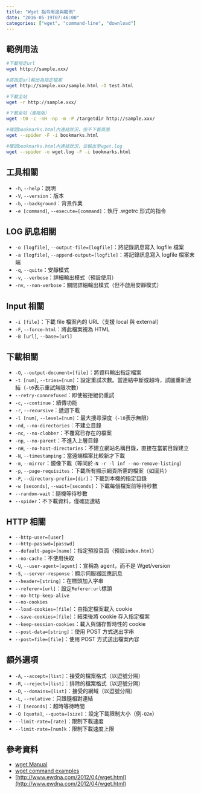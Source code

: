 ```yaml
---
title: "Wget 指令用途與範例"
date: "2016-05-19T07:46:00"
categories: ["wget", "command-line", "download"]
---
```


## 範例用法
```bash
#下載指定url
wget http://sample.xxx/ 

#將指定url輸出為指定檔案
wget http://sample.xxx/sample.html -O test.html

#下載全站
wget -r http://sample.xxx/

#下載全站（進階版）
wget -t0 -c -nH -np -m -P /targetdir http://sample.xxx/ 

#確認bookmarks.html內連結狀況，但不下載頁面
wget --spider -F -i bookmarks.html

#確認bookmarks.html內連結狀況，並輸出至wget.log
wget --spider -o wget.log -F -i bookmarks.html 
```

## 工具相關
- `-h`, `--help`：說明
- `-V`, `--version`：版本
- `-b`, `--background`：背景作業
- `-e [command]`, `--execute=[command]`：執行 .wgetrc 形式的指令

## LOG 訊息相關
- `-o [logfile]`, `--output-file=[logfile]`：將記錄訊息寫入 logfile 檔案
- `-a [logfile]`, `--append-output=[logfile]`：將記錄訊息寫入 logfile 檔案末端
- `-q`, `--quite`：安靜模式
- `-v`, `--verbose`：詳細輸出模式（預設使用）
- `-nv`, `--non-verbose`：關閉詳細輸出模式（但不啟用安靜模式）

## Input 相關
- `-i [file]`：下載 file 檔案內的 URL（支援 local 與 external）
- `-F`, `--force-html`：將此檔案視為 HTML
- `-B [url]`, `--base=[url]`

## 下載相關
- `-O`, `--output-document=[file]`：將資料輸出指定檔案
- `-t [num]`, `--tries=[num]`：設定重試次數。當連結中斷或超時，試圖重新連結（`-t0`表示重試無限次數）
- `--retry-connrefused`：即使被拒絕仍重試
- `-c`, `--continue`：續傳功能
- `-r`, `--recursive`：遞迴下載
- `-l [num]`, `--level=[num]`：最大搜尋深度（`-l0`表示無限）
- `-nd`, `--no-directories`：不建立目錄
- `-nc`, `--no-clobber`：不覆寫已存在的檔案
- `-np`, `--no-parent`：不進入上層目錄
- `-nH`, `--no-host-directories`：不建立網站名稱目錄，直接在當前目錄建立
- `-N`, `--timestamping`：當遠端檔案比較新才下載
- `-m`, `--mirror`：鏡像下載（等同於`-N -r -l inf --no-remove-listing`）
- `-p`, `--page-requisites`：下載所有顯示網頁所需的檔案（如圖片）
- `-P`, `--directory-prefix=[dir]`：下載到本機的指定目錄
- `-w [seconds]`, `--wait=[seconds]`：下載每個檔案前等待秒數
- `--random-wait`：隨機等待秒數
- `--spider`：不下載資料，僅確認連結

## HTTP 相關
- `--http-user=[user]`
- `--http-passwd=[passwd]`
- `--default-page=[name]`：指定預設頁面（預設`index.html`）
- `--no-cache`：不使用快取
- `-U`, `--user-agent=[agent]`：宣稱為 agent，而不是 Wget/version
- `-S`, `--server-response`：顯示伺服器回應訊息
- `--header=[string]`：在標頭加入字串
- `--referer=[url]`：設定`Referer:url`標頭
- `--no-http-keep-alive`
- `--no-cookies`
- `--load-cookies=[file]`：由指定檔案載入 cookie
- `--save-cookies=[file]`：結束後將 cookie 存入指定檔案
- `--keep-session-cookies`：載入與儲存暫時性的 cookie
- `--post-data=[string]`：使用 POST 方式送出字串
- `--post=file=[file]`：使用 POST 方式送出檔案內容

## 額外選項
- `-A`, `--accept=[list]`：接受的檔案格式（以逗號分隔）
- `-R`, `--reject=[list]`：排除的檔案格式（以逗號分隔）
- `-D`, `--domains=[list]`：接受的網域（以逗號分隔）
- `-L`, `--relative`：只跟隨相對連結
- `-T [seconds]`：超時等待時間
- `-Q [quota]`, `--quota=[size]`：設定下載限制大小（例`-Q2m`）
- `--limit-rate=[rate]`：限制下載速度
- `--limit-rate=[num]k`：限制下載速度上限

## 參考資料
- [wget Manual](https://www.gnu.org/software/wget/manual/wget.html)
- [wget command examples](http://www.labnol.org/software/wget-command-examples/28750/)
- [http://www.ewdna.com/2012/04/wget.html](http://www.ewdna.com/2012/04/wget.html)
